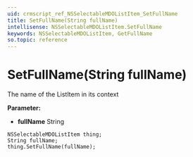 ```yaml
---
uid: crmscript_ref_NSSelectableMDOListItem_SetFullName
title: SetFullName(String fullName)
intellisense: NSSelectableMDOListItem.SetFullName
keywords: NSSelectableMDOListItem, GetFullName
so.topic: reference
---
```


# SetFullName(String fullName)

The name of the ListItem in its context

**Parameter:** 
* **fullName** String

```crmscript
NSSelectableMDOListItem thing;
String fullName;
thing.SetFullName(fullName);
```

